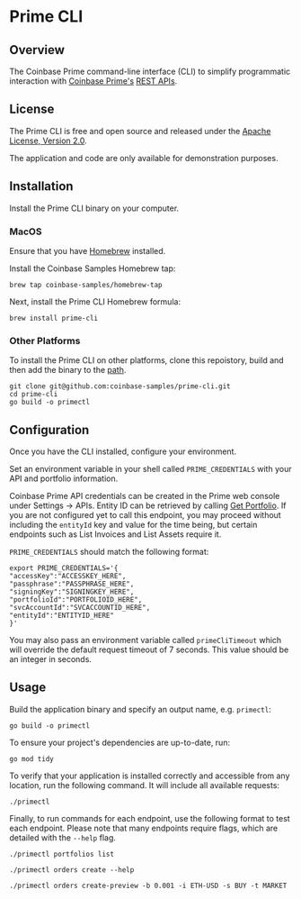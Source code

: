 # Prime CLI

## Overview

The Coinbase Prime command-line interface (CLI) to simplify programmatic interaction with [Coinbase Prime's](https://prime.coinbase.com/) [REST APIs](https://docs.cloud.coinbase.com/prime/reference).

## License

The Prime CLI is free and open source and released under the [Apache License, Version 2.0](LICENSE.txt).

The application and code are only available for demonstration purposes.

## Installation

Install the Prime CLI binary on your computer.

### MacOS

Ensure that you have [Homebrew](https://brew.sh/) installed.

Install the Coinbase Samples Homebrew tap:

```
brew tap coinbase-samples/homebrew-tap
```

Next, install the Prime CLI Homebrew formula:

```
brew install prime-cli
```

### Other Platforms

To install the Prime CLI on other platforms, clone this repoistory, build and then add the binary to the [path](https://en.wikipedia.org/wiki/PATH_(variable)).

```
git clone git@github.com:coinbase-samples/prime-cli.git
cd prime-cli
go build -o primectl
```

## Configuration

Once you have the CLI installed, configure your environment.

Set an environment variable in your shell called `PRIME_CREDENTIALS` with your API and portfolio information.

Coinbase Prime API credentials can be created in the Prime web console under Settings -> APIs. Entity ID can be retrieved by calling [Get Portfolio](https://docs.cloud.coinbase.com/prime/reference/primerestapi_getportfolio). If you are not configured yet to call this endpoint, you may proceed without including the `entityId` key and value for the time being, but certain endpoints such as List Invoices and List Assets require it.

`PRIME_CREDENTIALS` should match the following format:
```
export PRIME_CREDENTIALS='{
"accessKey":"ACCESSKEY_HERE",
"passphrase":"PASSPHRASE_HERE",
"signingKey":"SIGNINGKEY_HERE",
"portfolioId":"PORTFOLIOID_HERE",
"svcAccountId":"SVCACCOUNTID_HERE",
"entityId":"ENTITYID_HERE"
}'
```

You may also pass an environment variable called `primeCliTimeout` which will override the default request timeout of 7 seconds. This value should be an integer in seconds.

## Usage

Build the application binary and specify an output name, e.g. `primectl`:

```
go build -o primectl
```

To ensure your project's dependencies are up-to-date, run:
```
go mod tidy
```

To verify that your application is installed correctly and accessible from any location, run the following command. It will include all available requests:

```
./primectl
```

Finally, to run commands for each endpoint, use the following format to test each endpoint. Please note that many endpoints require flags, which are detailed with the `--help` flag.

```
./primectl portfolios list
```

```
./primectl orders create --help
```

```
./primectl orders create-preview -b 0.001 -i ETH-USD -s BUY -t MARKET
```
